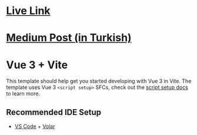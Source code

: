 # [Live Link](https://vue-drag-and-drop.netlify.app)

# [Medium Post (in Turkish)](https://safa.medium.com/vuejste-s%C3%BCr%C3%BCkle-b%C4%B1rak-yapmak-haz%C4%B1r-paket-kullanmadan-d300770dfc56)

# Vue 3 + Vite

This template should help get you started developing with Vue 3 in Vite. The template uses Vue 3 `<script setup>` SFCs, check out the [script setup docs](https://v3.vuejs.org/api/sfc-script-setup.html#sfc-script-setup) to learn more.

## Recommended IDE Setup

- [VS Code](https://code.visualstudio.com/) + [Volar](https://marketplace.visualstudio.com/items?itemName=Vue.volar)
